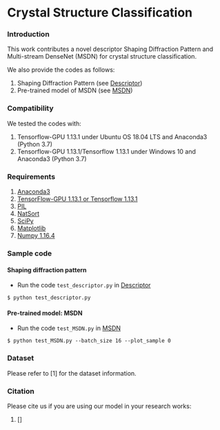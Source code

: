 # Crystal Structure Classification

### Introduction
This work contributes a novel descriptor Shaping Diffraction Pattern and Multi-stream DenseNet (MSDN) for crystal structure classification.

We also provide the codes as follows:
  1) Shaping Diffraction Pattern (see [Descriptor](https://github.com/tiongleslie/crystal-structure-classification/tree/master/Descriptor))
  2) Pre-trained model of MSDN (see [MSDN](https://github.com/tiongleslie/crystal-structure-classification/tree/master/MSDN))

### Compatibility
We tested the codes with:
  1) Tensorflow-GPU 1.13.1 under Ubuntu OS 18.04 LTS and Anaconda3 (Python 3.7)
  1) Tensorflow-GPU 1.13.1/Tensorflow 1.13.1 under Windows 10 and Anaconda3 (Python 3.7)

### Requirements
  1) [Anaconda3](https://www.anaconda.com/distribution/#download-section)
  2) [TensorFlow-GPU 1.13.1 or Tensorflow 1.13.1](https://www.tensorflow.org/install/pip)
  3) [PIL](https://anaconda.org/anaconda/pillow)
  4) [NatSort](https://pypi.org/project/natsort/)
  5) [SciPy](https://anaconda.org/anaconda/scipy)
  6) [Matplotlib](https://anaconda.org/conda-forge/matplotlib)
  7) [Numpy 1.16.4](https://pypi.org/project/numpy/1.16.4/)
 
### Sample code
#### Shaping diffraction pattern
- Run the code `test_descriptor.py` in [Descriptor](https://github.com/tiongleslie/crystal-structure-classification/tree/master/Descriptor)
```shell
$ python test_descriptor.py
```

#### Pre-trained model: MSDN
- Run the code `test_MSDN.py` in [MSDN](https://github.com/tiongleslie/crystal-structure-classification/tree/master/MSDN)
```shell
$ python test_MSDN.py --batch_size 16 --plot_sample 0
```

### Dataset
Please refer to [1] for the dataset information.

### Citation
Please cite us if you are using our model in your research works:
1. []
